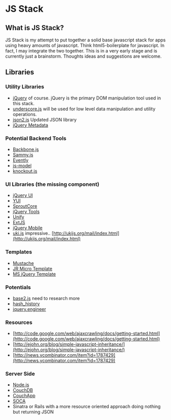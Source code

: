 JS Stack
========

What is JS Stack?
-----------------

JS Stack is my attempt to put together a solid base javascript stack for apps
using heavy amounts of javascript. Think html5-boilerplate for javascript. In
fact, I may integrate the two together. This is in a very early stage and is
currently just a brainstorm. Thoughts ideas and suggestions are welcome.

Libraries
---------

### Utility Libraries
* [jQuery](http://jquery.com) of course. jQuery is the primary DOM manipulation
tool used in this stack.
* [underscore.js](http://github.com/documentcloud/underscore) will be used for
low level data manipulation and utility operations.
* [json2.js](http://www.json.org/json2.js) Updated JSON library
* [jQuery Metadata](http://github.com/jquery/jquery-metadata)

### Potential Backend Tools
* [Backbone.js](http://documentcloud.github.com/backbone/)
* [Sammy.js](http://code.quirkey.com/sammy/)
* [Evently](http://github.com/jchris/evently)
* [js-model](http://benpickles.github.com/js-model/)
* [knockout.js](http://knockoutjs.com/)

### UI Libraries (the missing component)
* [jQuery UI](http://jqueryui.com)
* [YUI](http://developer.yahoo.com/yui/)
* [SproutCore](http://www.sproutcore.com/)
* [jQuery Tools](http://flowplayer.org/tools/)
* [Unify](http://unify.github.com/unify/)
* [ExtJS](http://www.sencha.com/products/js/)
* [jQuery Mobile](http://jquerymobile.com/)
* [uki.js](http://ukijs.org/) impressive.. [http://ukijs.org/mail/index.html](http://ukijs.org/mail/index.html)

### Templates
* [Mustache](http://mustache.github.com/)
* [JR Micro Template](http://ejohn.org/blog/javascript-micro-templating/)
* [MS jQuery Template](http://github.com/jquery/jquery-tmpl)

### Potentials
* [base2.js](http://code.google.com/p/base2/source/browse/trunk/lib/src/base2.js)
need to research more
* [hash_history](http://gist.github.com/624773)
* [jquery.engineer](http://github.com/jpoz/jquery.engineer)

### Resources
* [http://code.google.com/web/ajaxcrawling/docs/getting-started.html](http://code.google.com/web/ajaxcrawling/docs/getting-started.html)
* [http://ejohn.org/blog/simple-javascript-inheritance/](http://ejohn.org/blog/simple-javascript-inheritance/)
* [http://news.ycombinator.com/item?id=1787429](http://news.ycombinator.com/item?id=1787429)

### Server Side
* [Node.js](http://nodejs.org/)
* [CouchDB](http://couchdb.apache.org/)
* [CouchApp](http://couchapp.org/page/index)
* [SOCA](http://github.com/quirkey/soca)
* Sinatra or Rails with a more resource oriented approach doing nothing but returning JSON

